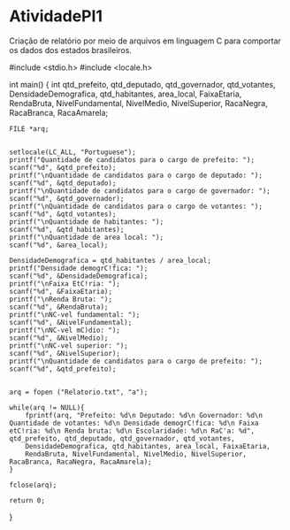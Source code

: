 # AtividadePI1
Criação de relatório por meio de arquivos em linguagem C para comportar os dados dos estados brasileiros.

#include <stdio.h>
#include <locale.h>

int main()
{
    int qtd_prefeito, qtd_deputado, qtd_governador, qtd_votantes, 
    DensidadeDemografica, qtd_habitantes, area_local, FaixaEtaria,
    RendaBruta, NivelFundamental, NivelMedio, NivelSuperior, RacaNegra,
    RacaBranca, RacaAmarela;
    
    FILE *arq;
    
    
    setlocale(LC_ALL, "Portuguese");
    printf("Quantidade de candidatos para o cargo de prefeito: ");
    scanf("%d", &qtd_prefeito);
    printf("\nQuantidade de candidatos para o cargo de deputado: ");
    scanf("%d", &qtd_deputado);
    printf("\nQuantidade de candidatos para o cargo de governador: ");
    scanf("%d", &qtd_governador);
    printf("\nQuantidade de candidatos para o cargo de votantes: ");
    scanf("%d", &qtd_votantes);
    printf("\nQuantidade de habitantes: ");
    scanf("%d", &qtd_habitantes);
    printf("\nQuantidade de area local: ");
    scanf("%d", &area_local);
    
    DensidadeDemografica = qtd_habitantes / area_local;
    printf("Densidade demogrC!fica: ");
    scanf("%d", &DensidadeDemografica);
    printf("\nFaixa EtC!ria: ");
    scanf("%d", &FaixaEtaria);
    printf("\nRenda Bruta: ");
    scanf("%d", &RendaBruta);
    printf("\nNC-vel fundamental: ");
    scanf("%d", &NivelFundamental);
    printf("\nNC-vel mC)dio: ");
    scanf("%d", &NivelMedio);
    printf("\nNC-vel superior: ");
    scanf("%d", &NivelSuperior);
    printf("\nQuantidade de candidatos para o cargo de prefeito: ");
    scanf("%d", &qtd_prefeito);
    
    
    arq = fopen ("Relatorio.txt", "a");

    while(arq != NULL){
        fprintf(arq, "Prefeito: %d\n Deputado: %d\n Governador: %d\n Quantidade de votantes: %d\n Densidade demogrC!fica: %d\n Faixa etC!ria: %d\n Renda bruta: %d\n Escolaridade: %d\n RaC'a: %d", qtd_prefeito, qtd_deputado, qtd_governador, qtd_votantes, 
        DensidadeDemografica, qtd_habitantes, area_local, FaixaEtaria,
        RendaBruta, NivelFundamental, NivelMedio, NivelSuperior, RacaBranca, RacaNegra, RacaAmarela);
    }
    
    fclose(arq);
    
    return 0;
}
